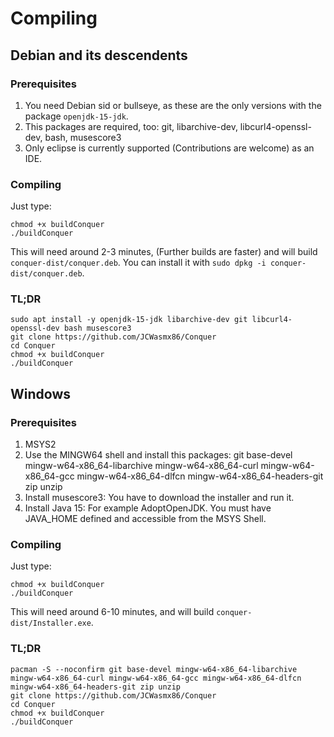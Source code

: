 # Compiling

## Debian and its descendents

### Prerequisites

1. You need Debian sid or bullseye, as these are the only versions with the package `openjdk-15-jdk`.
2. This packages are required, too: git, libarchive-dev, libcurl4-openssl-dev, bash, musescore3
3. Only eclipse is currently supported (Contributions are welcome) as an IDE.

### Compiling

Just type:
```
chmod +x buildConquer
./buildConquer
```
This will need around 2-3 minutes, (Further builds are faster) and will build `conquer-dist/conquer.deb`.
You can install it with `sudo dpkg -i conquer-dist/conquer.deb`.

### TL;DR

```
sudo apt install -y openjdk-15-jdk libarchive-dev git libcurl4-openssl-dev bash musescore3
git clone https://github.com/JCWasmx86/Conquer
cd Conquer
chmod +x buildConquer
./buildConquer
```
## Windows

### Prerequisites

1. MSYS2
2. Use the MINGW64 shell and install this packages:
	git base-devel mingw-w64-x86_64-libarchive mingw-w64-x86_64-curl mingw-w64-x86_64-gcc mingw-w64-x86_64-dlfcn mingw-w64-x86_64-headers-git zip unzip
3. Install musescore3: You have to download the installer and run it.
4. Install Java 15: For example AdoptOpenJDK. You must have JAVA_HOME defined and accessible from the MSYS Shell.

### Compiling

Just type:
```
chmod +x buildConquer
./buildConquer
```
This will need around 6-10 minutes, and will build `conquer-dist/Installer.exe`.

### TL;DR

```
pacman -S --noconfirm git base-devel mingw-w64-x86_64-libarchive mingw-w64-x86_64-curl mingw-w64-x86_64-gcc mingw-w64-x86_64-dlfcn mingw-w64-x86_64-headers-git zip unzip
git clone https://github.com/JCWasmx86/Conquer
cd Conquer
chmod +x buildConquer
./buildConquer
```

